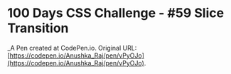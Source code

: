 # 100 Days CSS Challenge - #59 Slice Transition
 _A Pen created at CodePen.io. Original URL: [https://codepen.io/Anushka_Raj/pen/vPyOJo](https://codepen.io/Anushka_Raj/pen/vPyOJo).

 
